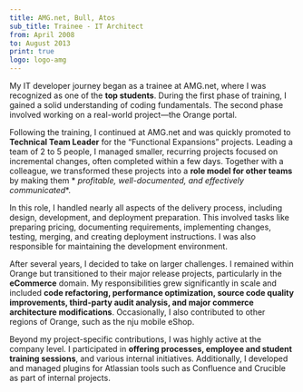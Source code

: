 ```yaml
---
title: AMG.net, Bull, Atos
sub_title: Trainee - IT Architect
from: April 2008
to: August 2013
print: true
logo: logo-amg
---
```


My IT developer journey began as a trainee at AMG.net, where I was recognized as one of the **top
students**. During the first phase of training, I gained a solid understanding of coding
fundamentals. The second phase involved working on a real-world project—the Orange portal.

Following the training, I continued at AMG.net and was quickly promoted to **Technical Team Leader**
for the “Functional Expansions” projects. Leading a team of 2 to 5 people, I managed smaller,
recurring projects focused on incremental changes, often completed within a few days. Together with
a colleague, we transformed these projects into a **role model for other teams** by making them *
*profitable, well-documented, and effectively communicated**.

In this role, I handled nearly all aspects of the delivery process, including design, development,
and deployment preparation. This involved tasks like preparing pricing, documenting requirements,
implementing changes, testing, merging, and creating deployment instructions. I was also responsible
for maintaining the development environment.

After several years, I decided to take on larger challenges. I remained within Orange but
transitioned to their major release projects, particularly in the **eCommerce** domain. My
responsibilities grew significantly in scale and included **code refactoring, performance
optimization, source code quality improvements, third-party audit analysis, and major commerce
architecture modifications**. Occasionally, I also contributed to other regions of Orange, such as
the nju mobile eShop.

Beyond my project-specific contributions, I was highly active at the company level. I participated
in **offering processes, employee and student training sessions**, and various internal initiatives.
Additionally, I developed and managed plugins for Atlassian tools such as Confluence and Crucible as
part of internal projects.